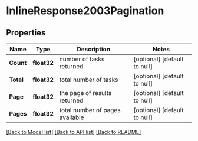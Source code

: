 # InlineResponse2003Pagination

## Properties
Name | Type | Description | Notes
------------ | ------------- | ------------- | -------------
**Count** | **float32** | number of tasks returned | [optional] [default to null]
**Total** | **float32** | total number of tasks | [optional] [default to null]
**Page** | **float32** | the page of results returned | [optional] [default to null]
**Pages** | **float32** | total number of pages available | [optional] [default to null]

[[Back to Model list]](../README.md#documentation-for-models) [[Back to API list]](../README.md#documentation-for-api-endpoints) [[Back to README]](../README.md)


